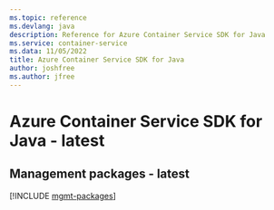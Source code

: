 ```yaml
---
ms.topic: reference
ms.devlang: java
description: Reference for Azure Container Service SDK for Java
ms.service: container-service
ms.data: 11/05/2022
title: Azure Container Service SDK for Java
author: joshfree
ms.author: jfree
---
```

# Azure Container Service SDK for Java - latest

## Management packages - latest
[!INCLUDE [mgmt-packages](container-service-mgmt-index.md)]